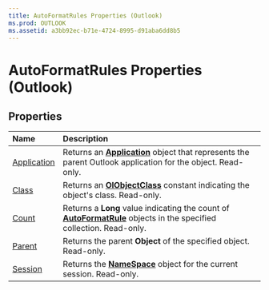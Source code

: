 ```yaml
---
title: AutoFormatRules Properties (Outlook)
ms.prod: OUTLOOK
ms.assetid: a3bb92ec-b71e-4724-8995-d91aba6dd8b5
---
```



# AutoFormatRules Properties (Outlook)

## Properties



|**Name**|**Description**|
|:-----|:-----|
|[Application](autoformatrules-application-property-outlook.md)|Returns an  **[Application](application-object-outlook.md)** object that represents the parent Outlook application for the object. Read-only.|
|[Class](autoformatrules-class-property-outlook.md)|Returns an  **[OlObjectClass](olobjectclass-enumeration-outlook.md)** constant indicating the object's class. Read-only.|
|[Count](autoformatrules-count-property-outlook.md)|Returns a  **Long** value indicating the count of **[AutoFormatRule](autoformatrule-object-outlook.md)** objects in the specified collection. Read-only.|
|[Parent](autoformatrules-parent-property-outlook.md)|Returns the parent  **Object** of the specified object. Read-only.|
|[Session](autoformatrules-session-property-outlook.md)|Returns the  **[NameSpace](namespace-object-outlook.md)** object for the current session. Read-only.|


